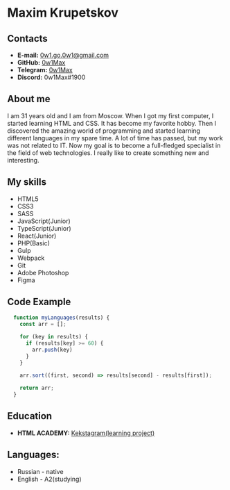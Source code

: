 # **Maxim Krupetskov**

## Contacts
* **E-mail:** [0w1.go.0w1@gmail.com](mailto:0w1.go.0w1@gmail.com)
* **GitHub:** [0w1Max](https://github.com/0w1Max)
* **Telegram:** [0w1Max](https://t.me/Ow1max)
* **Discord:** 0w1Max#1900

## About me
I am 31 years old and I am from Moscow. When I got my first computer, I started learning HTML and CSS. It has become my favorite hobby. Then I discovered the amazing world of programming and started learning different languages in my spare time. A lot of time has passed, but my work was not related to IT. Now my goal is to become a full-fledged specialist in the field of web technologies. I really like to create something new and interesting.

## My skills
* HTML5
* CSS3
* SASS
* JavaScript(Junior)
* TypeScript(Junior)
* React(Junior)
* PHP(Basic)
* Gulp
* Webpack
* Git
* Adobe Photoshop
* Figma

## Code Example
```javascript
  function myLanguages(results) {
    const arr = [];

    for (key in results) {
      if (results[key] >= 60) {
        arr.push(key)
      }
    }
  
    arr.sort((first, second) => results[second] - results[first]);

    return arr;
  }
```

## Education
* **HTML ACADEMY:** [Kekstagram(learning project)](https://github.com/0w1Max/93718-kekstagram-25)

## Languages:
* Russian - native
* English - A2(studying)
